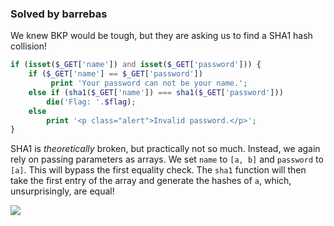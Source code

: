 ### Solved by barrebas

We knew BKP would be tough, but they are asking us to find a SHA1 hash collision!

```php
if (isset($_GET['name']) and isset($_GET['password'])) {
    if ($_GET['name'] == $_GET['password'])
         print 'Your password can not be your name.';
    else if (sha1($_GET['name']) === sha1($_GET['password']))
        die('Flag: '.$flag);
    else
        print '<p class="alert">Invalid password.</p>';
}
```

SHA1 is *theoretically* broken, but practically not so much. Instead, we again rely on passing parameters as arrays. We set `name` to `[a, b]` and `password` to `[a]`. This will bypass the first equality check. The `sha1` function will then take the first entry of the array and generate the hashes of `a`, which, unsurprisingly, are equal!

![](/images/2015/bkp/symphony/symphony-flag.png)


